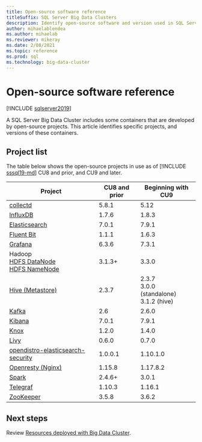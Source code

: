 ```yaml
---
title: Open-source software reference
titleSuffix: SQL Server Big Data Clusters
description: Identify open-source software and version used in SQL Server Big Data Clusters.
author: mihaelablendea 
ms.author: mihaelab
ms.reviewer: mikeray
ms.date: 2/08/2021
ms.topic: reference
ms.prod: sql
ms.technology: big-data-cluster
---
```


# Open-source software reference

[!INCLUDE [sqlserver2019](../includes/applies-to-version/sqlserver2019.md)]

A SQL Server Big Data Cluster includes some containers that are developed by open-source projects. This article identifies specific projects, and versions of these containers.

## Project list

The table below shows the open-source projects in use as of [!INCLUDE [sssql19-md](../includes/sssql19-md.md)] CU8 and prior, and CU9 and later. 

| Project | CU8 and prior | Beginning with CU9 |
|--|--|--|
| [collectd](https://collectd.org/) | 5.8.1 | 5.12 |
| [InfluxDB](https://www.influxdata.com) | 1.7.6 | 1.8.3 |
| [Elasticsearch](https://www.elastic.co/) | 7.0.1 | 7.9.1 |
| [Fluent Bit](https://docs.fluentbit.io/manual/about/what-is-fluent-bit) | 1.1.1 | 1.6.3 |
| [Grafana](https://grafana.com/) | 6.3.6 | 7.3.1 |
| Hadoop <br/>[HDFS DataNode](concept-storage-pool.md)<br/>[HDFS NameNode](https://cwiki.apache.org/confluence/display/HADOOP2/NameNode) |3.1.3+|3.3.0|
| [Hive (Metastore)](https://hive.apache.org/) |2.3.7|2.3.7<br/>3.0.0 (standalone)<br/>3.1.2 (hive)|
| [Kafka](https://kafka.apache.org/) |2.6|2.6.0|
| [Kibana](https://www.elastic.co/kibana) | 7.0.1 | 7.9.1 |
| [Knox](https://knox.apache.org/) |1.2.0|1.4.0|
| [Livy](https://livy.apache.org/) |0.6.0|0.7.0|
| [opendistro-elasticsearch-security](https://www.elastic.co/what-is/elastic-stack-security) | 1.0.0.1 | 1.10.1.0 |
| [Openresty (Nginx)](https://openresty.org/) | 1.15.8 | 1.17.8.2 |
| [Spark](configure-spark-hdfs.md) |2.4.6+|3.0.1|
| [Telegraf](https://docs.influxdata.com/telegraf/) | 1.10.3 | 1.16.1 |
| [ZooKeeper](https://kubernetes.io/docs/tutorials/stateful-application/zookeeper/) |3.5.8|3.6.2

## Next steps

Review [Resources deployed with Big Data Cluster](concept-architecture-pods.md).